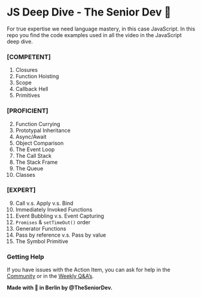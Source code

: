 # JS Deep Dive - The Senior Dev 🔬

For true expertise we need language mastery, in this case JavaScript. In this repo you find the code examples used in all the video in the JavaScript deep dive.

### [COMPETENT]
1. Closures
3. Function Hoisting
4. Scope
5. Callback Hell
10. Primitives

### [PROFICIENT]
2. Function Currying
6. Prototypal Inheritance
7. Async/Await
8. Object Comparison
13. The Event Loop
14. The Call Stack
15. The Stack Frame
16. The Queue
19. Classes

### [EXPERT]
9. Call v.s. Apply v.s. Bind
11. Immediately Invoked Functions
12. Event Bubbling v.s. Event Capturing
17. `Promises` & `setTimeOut()` order
18. Generator Functions
20. Pass by reference v.s. Pass by value
21. The Symbol Primitive 

### Getting Help

If you have issues with the Action Item, you can ask for help in the [Community](https://community.theseniordev.com/home) or in the [Weekly Q&A’s](https://calendar.google.com/calendar/u/0?cid=Y19kbGVoajU1Z2prNXZmYmdoYmxtdDRvN3JyNEBncm91cC5jYWxlbmRhci5nb29nbGUuY29t).

**Made with 🧡 in Berlin by @TheSeniorDev.**
